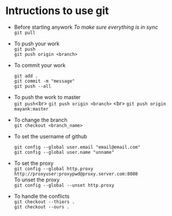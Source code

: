 # Intructions to use git
 - Before starting anywork *To make sure everything is in sync*<br/>
   `git pull`

 - To push your work <br/>
   `git push`<br/>
   `git push origin <branch>`

 - To commit your work
   ```
   git add .
   git commit -m "message"
   git push --all
   ```
 - To push the work to master<br/>
   `git push`<br\>
   `git push origin <branch>` <br\>
   `git push origin mayank:master` 

 - To change the branch<br/>
   `git checkout <branch_name>` 
 - To set the username of github<br/>
   ```
   git config --global user.email "email@email.com" 
   git config --global user.name "unname" 
   ```
 - To set the proxy<br/>
   `git config --global http.proxy http://proxyuser:proxypwd@proxy.server.com:8080` <br/>
   To unset the proxy<br/>
   `git config --global --unset http.proxy`

 - To handle the conflicts<br/>
   `git checkout --thiers .`<br/>
   `git checkout --ours .`
